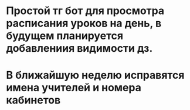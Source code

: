 # Простой тг бот для просмотра расписания уроков на день, в будущем планируется добавлениия видимости  дз.
# В ближайшую неделю исправятся имена учителей и номера кабинетов

